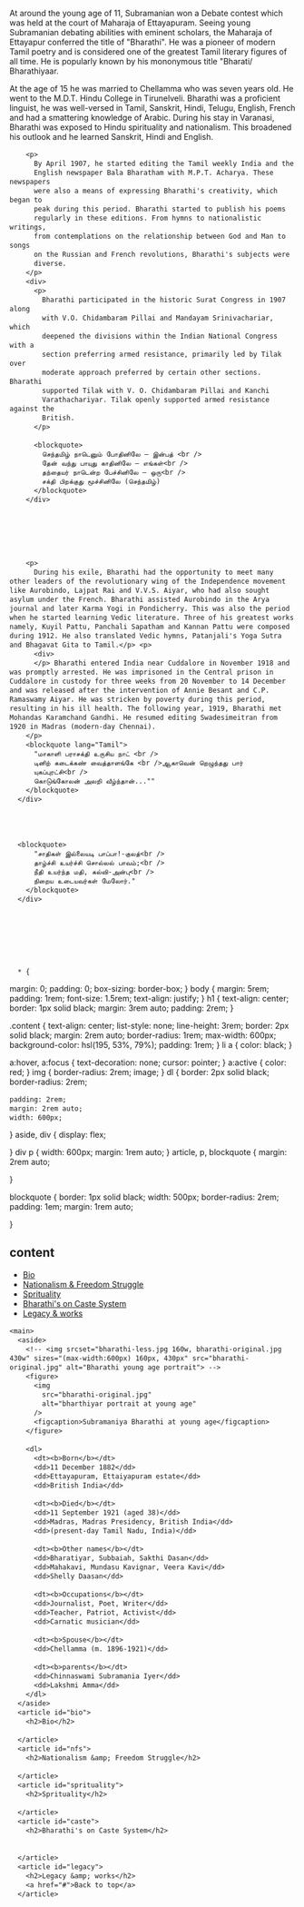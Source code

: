 <p>
          At around the young age of 11, Subramanian won a Debate contest which
          was held at the court of Maharaja of Ettayapuram. Seeing young
          Subramanian debating abilities with eminent scholars, the Maharaja of
          Ettayapur conferred the title of "Bharathi". He was a pioneer of
          modern Tamil poetry and is considered one of the greatest Tamil
          literary figures of all time. He is popularly known by his mononymous
          title "Bharati/ Bharathiyaar.
        </p>
        <p>
          At the age of 15 he was married to Chellamma who was seven years old.
          He went to the M.D.T. Hindu College in Tirunelveli. Bharathi was a
          proficient linguist, he was well-versed in Tamil, Sanskrit, Hindi,
          Telugu, English, French and had a smattering knowledge of Arabic.
          During his stay in Varanasi, Bharathi was exposed to Hindu
          spirituality and nationalism. This broadened his outlook and he
          learned Sanskrit, Hindi and English.
        </p>




        <p>
          By April 1907, he started editing the Tamil weekly India and the
          English newspaper Bala Bharatham with M.P.T. Acharya. These newspapers
          were also a means of expressing Bharathi's creativity, which began to
          peak during this period. Bharathi started to publish his poems
          regularly in these editions. From hymns to nationalistic writings,
          from contemplations on the relationship between God and Man to songs
          on the Russian and French revolutions, Bharathi's subjects were
          diverse.
        </p>
        <div>
          <p>
            Bharathi participated in the historic Surat Congress in 1907 along
            with V.O. Chidambaram Pillai and Mandayam Srinivachariar, which
            deepened the divisions within the Indian National Congress with a
            section preferring armed resistance, primarily led by Tilak over
            moderate approach preferred by certain other sections. Bharathi
            supported Tilak with V. O. Chidambaram Pillai and Kanchi
            Varathachariyar. Tilak openly supported armed resistance against the
            British.
          </p>

          <blockquote>
            செந்தமிழ் நாடெனும் போதினிலே – இன்பத் <br />
            தேன் வந்து பாயுது காதினிலே – எங்கள்<br />
            தந்தையர் நாடென்ற பேச்சினிலே – ஒரு<br />
            சக்தி பிறக்குது மூச்சினிலே (செந்தமிழ்)
          </blockquote>
        </div>






        <p>
          During his exile, Bharathi had the opportunity to meet many other leaders of the revolutionary wing of the Independence movement like Aurobindo, Lajpat Rai and V.V.S. Aiyar, who had also sought asylum under the French. Bharathi assisted Aurobindo in the Arya journal and later Karma Yogi in Pondicherry. This was also the period when he started learning Vedic literature. Three of his greatest works namely, Kuyil Pattu, Panchali Sapatham and Kannan Pattu were composed during 1912. He also translated Vedic hymns, Patanjali's Yoga Sutra and Bhagavat Gita to Tamil.</p> <p>
          <div>
          </p> Bharathi entered India near Cuddalore in November 1918 and was promptly arrested. He was imprisoned in the Central prison in Cuddalore in custody for three weeks from 20 November to 14 December and was released after the intervention of Annie Besant and C.P. Ramaswamy Aiyar. He was stricken by poverty during this period, resulting in his ill health. The following year, 1919, Bharathi met Mohandas Karamchand Gandhi. He resumed editing Swadesimeitran from 1920 in Madras (modern-day Chennai).
        </p>
        <blockquote lang="Tamil">
          "மாகாளி பராசக்தி உருசிய நாட் <br />
          டினிற் கடைக்கண் வைத்தாளங்கே <br />ஆகாவென் றெழுந்தது பார்
          யுகப்புரட்சி<br />
          கொடுங்கோலன் அலறி வீழ்ந்தான்...""
        </blockquote>
      </div>




      <blockquote>
          "சாதிகள் இல்லையடி பாப்பா!-குலத்<br />
          தாழ்ச்சி உயர்ச்சி சொல்லல் பாவம்;<br />
          நீதி உயர்ந்த மதி, கல்வி-அன்பு<br />
          நிறைய உடையவர்கள் மேலோர்."
        </blockquote>
      </div>







      * {
  margin: 0;
  padding: 0;
  box-sizing: border-box;
}
body {
  margin: 5rem;
  padding: 1rem;
  font-size: 1.5rem;
  text-align: justify;
}
h1 {
  text-align: center;
  border: 1px solid black;
  margin: 3rem auto;
  padding: 2rem;
}

.content {
  text-align: center;
  list-style: none;
  line-height: 3rem;
  border: 2px solid black;
  margin: 2rem auto;
  border-radius: 1rem;
  max-width: 600px;
  background-color: hsl(195, 53%, 79%);
  padding: 1rem;
}
li a {
  color: black;
}

a:hover,
a:focus {
  text-decoration: none;
  cursor: pointer;
}
a:active {
  color: red;
}
img {
    border-radius: 2rem;
   image;
}
dl {
    border: 2px solid black;
    border-radius: 2rem;
   
    padding: 2rem;
    margin: 2rem auto;
    width: 600px;
}
aside, div {
 display: flex;
 
}
div p {
    width: 600px;
     margin: 1rem auto;
}
article, p, blockquote {
  margin: 2rem auto;
  
}

blockquote {
  border: 1px solid black;
  width: 500px;
  border-radius: 2rem;
  padding: 1em;
  margin: 1rem auto;
  
}







<nav>
        <h2 class="content">content</h2>
        <ul class="content">
          <li><a href="#bio">Bio</a></li>
          <li><a href="#nfs">Nationalism &amp; Freedom Struggle</a></li>
          <li><a href="#sprituality">Sprituality</a></li>
          <li><a href="#caste">Bharathi's on Caste System</a></li>
          <li><a href="#legacy">Legacy &amp; works</a></li>
        </ul>
      </nav>
    </header>

    <main>
      <aside>
        <!-- <img srcset="bharathi-less.jpg 160w, bharathi-original.jpg 430w" sizes="(max-width:600px) 160px, 430px" src="bharathi-original.jpg" alt="Bharathi young age portrait"> -->
        <figure>
          <img
            src="bharathi-original.jpg"
            alt="bharthiyar portrait at young age"
          />
          <figcaption>Subramaniya Bharathi at young age</figcaption>
        </figure>

        <dl>
          <dt><b>Born</b></dt>
          <dd>11 December 1882</dd>
          <dd>Ettayapuram, Ettaiyapuram estate</dd>
          <dd>British India</dd>

          <dt><b>Died</b></dt>
          <dd>11 September 1921 (aged 38)</dd>
          <dd>Madras, Madras Presidency, British India</dd>
          <dd>(present-day Tamil Nadu, India)</dd>

          <dt><b>Other names</b></dt>
          <dd>Bharatiyar, Subbaiah, Sakthi Dasan</dd>
          <dd>Mahakavi, Mundasu Kavignar, Veera Kavi</dd>
          <dd>Shelly Daasan</dd>

          <dt><b>Occupations</b></dt>
          <dd>Journalist, Poet, Writer</dd>
          <dd>Teacher, Patriot, Activist</dd>
          <dd>Carnatic musician</dd>

          <dt><b>Spouse</b></dt>
          <dd>Chellamma (m. 1896-1921)</dd>

          <dt><b>parents</b></dt>
          <dd>Chinnaswami Subramania Iyer</dd>
          <dd>Lakshmi Amma</dd>
        </dl>
      </aside>
      <article id="bio">
        <h2>Bio</h2>
        
      </article>
      <article id="nfs">
        <h2>Nationalism &amp; Freedom Struggle</h2>
        
      </article>
      <article id="sprituality">
        <h2>Sprituality</h2>
        
      </article>
      <article id="caste">
        <h2>Bharathi's on Caste System</h2>
        
        
      </article>
      <article id="legacy">
        <h2>Legacy &amp; works</h2>
        <a href="#">Back to top</a>
      </article>